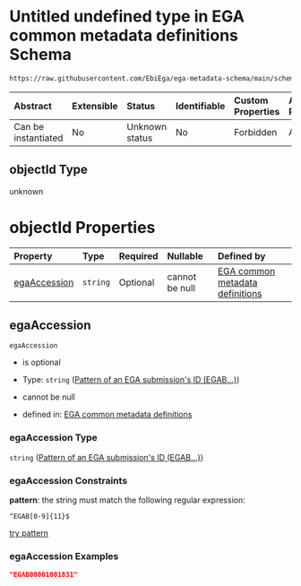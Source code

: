 # Untitled undefined type in EGA common metadata definitions Schema

```txt
https://raw.githubusercontent.com/EbiEga/ega-metadata-schema/main/schemas/EGA.common-definitions.json#/definitions/objectIdAndObjectTypeCheck/anyOf/5/properties/objectId
```



| Abstract            | Extensible | Status         | Identifiable | Custom Properties | Additional Properties | Access Restrictions | Defined In                                                                                           |
| :------------------ | :--------- | :------------- | :----------- | :---------------- | :-------------------- | :------------------ | :--------------------------------------------------------------------------------------------------- |
| Can be instantiated | No         | Unknown status | No           | Forbidden         | Allowed               | none                | [EGA.common-definitions.json\*](../../../schemas/EGA.common-definitions.json "open original schema") |

## objectId Type

unknown

# objectId Properties

| Property                      | Type     | Required | Nullable       | Defined by                                                                                                                                                                                                                                                                                                                                                                                                                                      |
| :---------------------------- | :------- | :------- | :------------- | :---------------------------------------------------------------------------------------------------------------------------------------------------------------------------------------------------------------------------------------------------------------------------------------------------------------------------------------------------------------------------------------------------------------------------------------------- |
| [egaAccession](#egaaccession) | `string` | Optional | cannot be null | [EGA common metadata definitions](ega-4-definitions-check-that-the-objectids-accession-pattern-and-objecttype-match-anyof-submission-objectid-and-objecttype-check-properties-objectid-properties-pattern-of-an-ega-submissions-id-egab.md "https://raw.githubusercontent.com/EbiEga/ega-metadata-schema/main/schemas/EGA.common-definitions.json#/definitions/objectIdAndObjectTypeCheck/anyOf/5/properties/objectId/properties/egaAccession") |

## egaAccession



`egaAccession`

*   is optional

*   Type: `string` ([Pattern of an EGA submission's ID (EGAB...)](ega-4-definitions-check-that-the-objectids-accession-pattern-and-objecttype-match-anyof-submission-objectid-and-objecttype-check-properties-objectid-properties-pattern-of-an-ega-submissions-id-egab.md))

*   cannot be null

*   defined in: [EGA common metadata definitions](ega-4-definitions-check-that-the-objectids-accession-pattern-and-objecttype-match-anyof-submission-objectid-and-objecttype-check-properties-objectid-properties-pattern-of-an-ega-submissions-id-egab.md "https://raw.githubusercontent.com/EbiEga/ega-metadata-schema/main/schemas/EGA.common-definitions.json#/definitions/objectIdAndObjectTypeCheck/anyOf/5/properties/objectId/properties/egaAccession")

### egaAccession Type

`string` ([Pattern of an EGA submission's ID (EGAB...)](ega-4-definitions-check-that-the-objectids-accession-pattern-and-objecttype-match-anyof-submission-objectid-and-objecttype-check-properties-objectid-properties-pattern-of-an-ega-submissions-id-egab.md))

### egaAccession Constraints

**pattern**: the string must match the following regular expression:&#x20;

```regexp
^EGAB[0-9]{11}$
```

[try pattern](https://regexr.com/?expression=%5EEGAB%5B0-9%5D%7B11%7D%24 "try regular expression with regexr.com")

### egaAccession Examples

```json
"EGAB00001001831"
```
